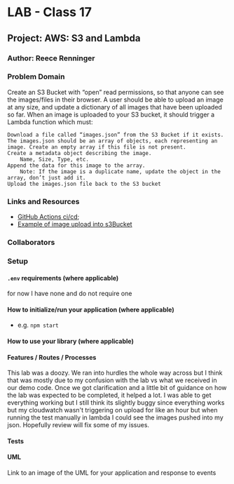 # LAB - Class 17

## Project: AWS: S3 and Lambda

### Author: Reece Renninger

### Problem Domain  

Create an S3 Bucket with “open” read permissions, so that anyone can see the images/files in their browser.
A user should be able to upload an image at any size, and update a dictionary of all images that have been uploaded so far.
When an image is uploaded to your S3 bucket, it should trigger a Lambda function which must:

    Download a file called “images.json” from the S3 Bucket if it exists.
    The images.json should be an array of objects, each representing an image. Create an empty array if this file is not present.
    Create a metadata object describing the image.
        Name, Size, Type, etc.
    Append the data for this image to the array.
        Note: If the image is a duplicate name, update the object in the array, don’t just add it.
    Upload the images.json file back to the S3 bucket

### Links and Resources

- [GitHub Actions ci/cd](https://github.com/ReeceRenninger/image-lambda/actions/new);
- [Example of image upload into s3Bucket](https://reece-images.s3.us-west-1.amazonaws.com/blue+eye+dragon.jpg)


### Collaborators

### Setup

#### `.env` requirements (where applicable)

for now I have none and do not require one


#### How to initialize/run your application (where applicable)

- e.g. `npm start`

#### How to use your library (where applicable)

#### Features / Routes / Processes
 This lab was a doozy.  We ran into hurdles the whole way across but I think that was mostly due to my confusion with the lab vs what we received in our demo code. Once we got clarification and a little bit of guidance on how the lab was expected to be completed, it helped a lot. I was able to get everything working but I still think its slightly buggy since everything works but my cloudwatch wasn't triggering on upload for like an hour but when running the test manually in lambda I could see the images pushed into my json.  Hopefully review will fix some of my issues.

#### Tests


#### UML

Link to an image of the UML for your application and response to events